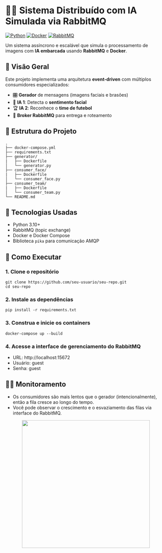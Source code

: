 # 🧠🔁 Sistema Distribuído com IA Simulada via RabbitMQ

[![Python](https://img.shields.io/badge/Python-3.10+-blue?logo=python)](https://www.python.org/)
[![Docker](https://img.shields.io/badge/Docker-Containerized-blue?logo=docker)](https://www.docker.com/)
[![RabbitMQ](https://img.shields.io/badge/RabbitMQ-3.x-orange?logo=rabbitmq)](https://www.rabbitmq.com/)

Um sistema assíncrono e escalável que simula o processamento de imagens com **IA embarcada** usando **RabbitMQ** e **Docker**.

## 📸 Visão Geral

Este projeto implementa uma arquitetura **event-driven** com múltiplos consumidores especializados:

- 🎛 **Gerador** de mensagens (imagens faciais e brasões)
- 🤖 **IA 1**: Detecta o **sentimento facial**
- 🏆 **IA 2**: Reconhece o **time de futebol**
- 🐇 **Broker RabbitMQ** para entrega e roteamento

## 📂 Estrutura do Projeto

```
.
├── docker-compose.yml
├── requirements.txt
├── generator/
|   ├── Dockerfile
│   └── generator.py
├── consumer_face/
|   ├── Dockerfile
│   └── consumer_face.py
├── consumer_team/
|   ├── Dockerfile
│   └── consumer_team.py
└── README.md
```

## 🔧 Tecnologias Usadas

- Python 3.10+
- RabbitMQ (topic exchange)
- Docker e Docker Compose
- Biblioteca `pika` para comunicação AMQP

## 🚀 Como Executar

### 1. Clone o repositório

```
git clone https://github.com/seu-usuario/seu-repo.git
cd seu-repo
```

### 2. Instale as dependências
```
pip install -r requirements.txt
```

### 3. Construa e inicie os containers

```
docker-compose up --build
```

### 4. Acesse a interface de gerenciamento do RabbitMQ

- URL: http://localhost:15672
- Usuário: guest
- Senha: guest

## 🕵️‍♂️ Monitoramento
- Os consumidores são mais lentos que o gerador (intencionalmente), então a fila cresce ao longo do tempo.
- Você pode observar o crescimento e o esvaziamento das filas via interface do RabbitMQ.

<p align="center">
  <img src="https://github.com/user-attachments/assets/Captura%20de%20tela%202025-05-04%20171032.png" width="400"/>
</p>

